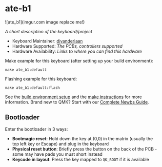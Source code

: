 # ate-b1

![ate_b1](imgur.com image replace me!)

*A short description of the keyboard/project*

* Keyboard Maintainer: [djvanderlaan](https://github.com/djvanderlaan)
* Hardware Supported: *The PCBs, controllers supported*
* Hardware Availability: *Links to where you can find this hardware*

Make example for this keyboard (after setting up your build environment):

    make ate_b1:default

Flashing example for this keyboard:

    make ate_b1:default:flash

See the [build environment setup](https://docs.qmk.fm/#/getting_started_build_tools) and the [make instructions](https://docs.qmk.fm/#/getting_started_make_guide) for more information. Brand new to QMK? Start with our [Complete Newbs Guide](https://docs.qmk.fm/#/newbs).

## Bootloader

Enter the bootloader in 3 ways:

* **Bootmagic reset**: Hold down the key at (0,0) in the matrix (usually the top left key or Escape) and plug in the keyboard
* **Physical reset button**: Briefly press the button on the back of the PCB - some may have pads you must short instead
* **Keycode in layout**: Press the key mapped to `QK_BOOT` if it is available
